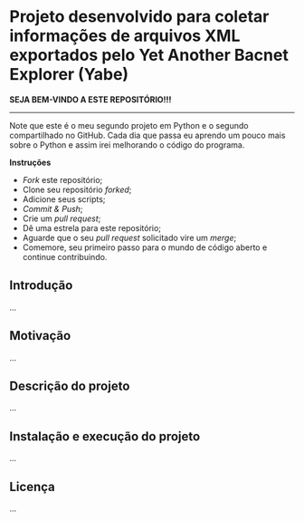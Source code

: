 # Projeto desenvolvido para coletar informações de arquivos XML exportados pelo Yet Another Bacnet Explorer (Yabe)

**SEJA BEM-VINDO A ESTE REPOSITÓRIO!!!**

------------

Note que este é o meu segundo projeto em Python e o segundo compartilhado no GitHub. Cada dia que passa eu aprendo um pouco mais sobre o Python e assim irei melhorando o código do programa.

**Instruções**

 - *Fork* este repositório;
 - Clone seu repositório *forked*;
 - Adicione seus scripts;
 - *Commit & Push*;
 - Crie um *pull request*;
 - Dê uma estrela para este repositório;
 - Aguarde que o seu *pull request* solicitado vire um *merge*;
 - Comemore, seu primeiro passo para o mundo de código aberto e continue contribuindo.

## Introdução

...

## Motivação

...

## Descrição do projeto

...

 ## Instalação e execução do projeto

 ...

 ## Licença

 ...